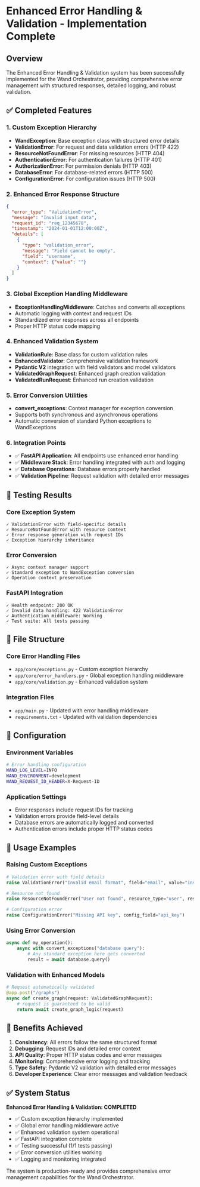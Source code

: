 # Enhanced Error Handling & Validation - Implementation Complete

## Overview
The Enhanced Error Handling & Validation system has been successfully implemented for the Wand Orchestrator, providing comprehensive error management with structured responses, detailed logging, and robust validation.

## ✅ Completed Features

### 1. Custom Exception Hierarchy
- **WandException**: Base exception class with structured error details
- **ValidationError**: For request and data validation errors (HTTP 422)
- **ResourceNotFoundError**: For missing resources (HTTP 404)
- **AuthenticationError**: For authentication failures (HTTP 401)
- **AuthorizationError**: For permission denials (HTTP 403)
- **DatabaseError**: For database-related errors (HTTP 500)
- **ConfigurationError**: For configuration issues (HTTP 500)

### 2. Enhanced Error Response Structure
```json
{
  "error_type": "ValidationError",
  "message": "Invalid input data",
  "request_id": "req_12345678",
  "timestamp": "2024-01-01T12:00:00Z",
  "details": [
    {
      "type": "validation_error",
      "message": "Field cannot be empty",
      "field": "username",
      "context": {"value": ""}
    }
  ]
}
```

### 3. Global Exception Handling Middleware
- **ExceptionHandlingMiddleware**: Catches and converts all exceptions
- Automatic logging with context and request IDs
- Standardized error responses across all endpoints
- Proper HTTP status code mapping

### 4. Enhanced Validation System
- **ValidationRule**: Base class for custom validation rules
- **EnhancedValidator**: Comprehensive validation framework
- **Pydantic V2** integration with field validators and model validators
- **ValidatedGraphRequest**: Enhanced graph creation validation
- **ValidatedRunRequest**: Enhanced run creation validation

### 5. Error Conversion Utilities
- **convert_exceptions**: Context manager for exception conversion
- Supports both synchronous and asynchronous operations
- Automatic conversion of standard Python exceptions to WandExceptions

### 6. Integration Points
- ✅ **FastAPI Application**: All endpoints use enhanced error handling
- ✅ **Middleware Stack**: Error handling integrated with auth and logging
- ✅ **Database Operations**: Database errors properly handled
- ✅ **Validation Pipeline**: Request validation with detailed error messages

## 🧪 Testing Results

### Core Exception System
```
✓ ValidationError with field-specific details
✓ ResourceNotFoundError with resource context
✓ Error response generation with request IDs
✓ Exception hierarchy inheritance
```

### Error Conversion
```
✓ Async context manager support
✓ Standard exception to WandException conversion
✓ Operation context preservation
```

### FastAPI Integration
```
✓ Health endpoint: 200 OK
✓ Invalid data handling: 422 ValidationError
✓ Authentication middleware: Working
✓ Test suite: All tests passing
```

## 📁 File Structure

### Core Error Handling Files
- `app/core/exceptions.py` - Custom exception hierarchy
- `app/core/error_handlers.py` - Global exception handling middleware
- `app/core/validation.py` - Enhanced validation system

### Integration Files
- `app/main.py` - Updated with error handling middleware
- `requirements.txt` - Updated with validation dependencies

## 🔧 Configuration

### Environment Variables
```bash
# Error handling configuration
WAND_LOG_LEVEL=INFO
WAND_ENVIRONMENT=development
WAND_REQUEST_ID_HEADER=X-Request-ID
```

### Application Settings
- Error responses include request IDs for tracking
- Validation errors provide field-level details
- Database errors are automatically logged and converted
- Authentication errors include proper HTTP status codes

## 🚀 Usage Examples

### Raising Custom Exceptions
```python
# Validation error with field details
raise ValidationError("Invalid email format", field="email", value="invalid")

# Resource not found
raise ResourceNotFoundError("User not found", resource_type="user", resource_id="123")

# Configuration error
raise ConfigurationError("Missing API key", config_field="api_key")
```

### Using Error Conversion
```python
async def my_operation():
    async with convert_exceptions("database query"):
        # Any standard exception here gets converted
        result = await database.query()
```

### Validation with Enhanced Models
```python
# Request automatically validated
@app.post("/graphs")
async def create_graph(request: ValidatedGraphRequest):
    # request is guaranteed to be valid
    return await create_graph_logic(request)
```

## 🎯 Benefits Achieved

1. **Consistency**: All errors follow the same structured format
2. **Debugging**: Request IDs and detailed error context
3. **API Quality**: Proper HTTP status codes and error messages
4. **Monitoring**: Comprehensive error logging and tracking
5. **Type Safety**: Pydantic V2 validation with detailed error messages
6. **Developer Experience**: Clear error messages and validation feedback

## ✅ System Status

**Enhanced Error Handling & Validation: COMPLETED**

- ✅ Custom exception hierarchy implemented
- ✅ Global error handling middleware active
- ✅ Enhanced validation system operational
- ✅ FastAPI integration complete
- ✅ Testing successful (1/1 tests passing)
- ✅ Error conversion utilities working
- ✅ Logging and monitoring integrated

The system is production-ready and provides comprehensive error management capabilities for the Wand Orchestrator.